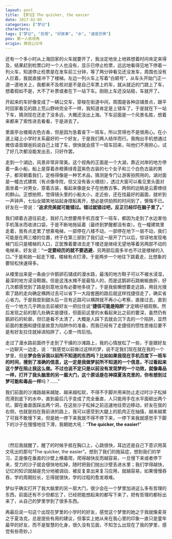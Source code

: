 ```yaml
---
layout: post
title: 【梦记】The quicker, the easier
date: 2017-02-05
categories: ["梦记"]
characters: 
tags: ["梦记", "哲理", "好故事", "水", "速度恐惧"]
pov: 第一人称视角
origin: 微信公众号
---
```


还有一个多小时从上海回家的火车就要开了，我淡定地坐上地铁想着时间肯定来得及，结果赶到检票口时一个人也没有，显示已停止检票，远远地看得见地下停着一列火车，知道停止检票是在发车前三分钟，等了两分钟看见还没发车，周围也没有人拦着，我就直接冲下了楼梯。左边一列火车上写着“白颖号”，从车头开始门正一道一道地关上，我都来不及核对是不是自己车票上的车，就从就近的门跳上了车，想着假如不是，大不了补票或者在下一站下车。刚刚上车还没站稳，车就开了。

开起来的车好像变成了一辆公交车，穿梭在街道中间，周围是各种店铺景点，跟平时回家看见的路上荒山野岭完全不一样，我知道肯定是上错车了，于是就在下一站下车，猜测现在还走了没多远，大概还没出上海。下车迎面是一个风景名胜，想着来都来了索性进去看看，于是进去了。

里面亭台楼阁古色古香，但是因为急着查下一班车，所以赏得也不是很用心。在小道上碰上小学时关系最好的一个好友，于是我们两人结伴而行。我掏出手机想通过微信语音跟爸妈说自己上错了车，很快就会搭下一班车回来，叫他们不用担心，试了好几次都没能发出去，只好作罢。

走到一个湖边，风景非常非常美。这个视角的正面是一个大湖，靠近对岸的地方停着一条小船，船上是穿着赤橙黄绿青蓝紫色古装的七个女子和三个白色古装的男子，都背朝着我们，定格得像是一种艺术品，猜测是专门让游客拍照用的。湖对面是一幢古式建筑（有点像寺院，但又没有香火缠绕），透过大窗可以看见里头面对面坐着一对男女，穿着古装，看起来像是女子在他教古筝。两侧的远眺是云雾缭绕的群山。正想拍照，觉得镜头里的小船太小，走近些，还在找最好的画面，就听到一声钟声，七仙女嬉笑地站起身撑船离开，想必是供拍照的时间到了，懊悔不已。好友在一旁说：“**追求完美就可能错过。错过就错过吧，反正已经印在脑子里了。**”

我们顺着古道往前走，我好几次想要用手机百度下一班车，都因为走到了水边害怕手机落水而收进口袋，于是不断地拖延着（最终到梦醒都没有查）。在一幢建筑里走着，我有点走累了想乘电梯，一部停在八楼不动，一部停在地下一层不动，我们可能是在两三楼的位置，终于在第三部到了我们这一层开了门以后，惊讶地发现电梯门后只是楼梯的入口，正犹豫着要进去走下楼还是继续无望地等着另两部不动的电梯来，好友说：“**一定要经历的就不要逃避**，另两部后面多半也不过是楼梯的入口。”于是和她一起走下楼，楼梯有点打滑，于是两步一个地往下跳着走，比想象的要轻松快速得多。

从楼里出来是一条由少许鹅卵石铺成的漫水路，最浅的地方鞋子可以不被水浸湿，最深的地方浸没鞋跟。但是这浅水摊不是最恼人的，而是这鹅卵石路蜿蜒曲折，好几次都感觉到了路是刻意地没有必要地多绕了，于是我偷懒想要走近路，用目光搜索了路的走向确定横跨过去可以省下一大段套圈的路后就这样找捷径走了，确实省心省力。于是我尝到甜头后一旦有近路可以横跨就不再小心考察，直接过去，直到在一个地方几乎跨出去前被好友一把拉住说“**捷径可能是陷阱**”才定睛仔细观察。然后发现之前的那几处确实是捷径，但面前这里的水看起来比之前的要深，虽然仍有鹅卵石的轮廓，但已是看不太清了，大概是人踩下去就会沉下去的一个陷阱，显然前面的套圈和捷径是故意为陷阱作的准备，而我已经有了走捷径的惯性思维后要不是有好友拉住就掉进陷阱了，心里一阵后怕。

走过了漫水路前面终于走到了干燥的沙滩路上，我的心情放松了一些，于是跟好友一边聊天一边走，说：“我感觉以前做过这样的梦，说不定我们现在就在我的一个梦里，但是**梦会告诉我以前所不知道的东西吗？**比如如果我现在手机百度下一班车的时间，搜到了准确的信息，这一定是我做梦前所不知道的一个信息，**不过看起来这个梦在阻止我这么做**。不过也说不定只是以前没有发现梦的一个功效，就像毒品一样，打开了我头脑里的另一扇大门，这个原话是在神探夏洛克里的，你有想到过**梦可能和毒品一样**吗？……”

我们前面的沙滩路越来越陡、越来越松软，不得不手脚并用来防止走过时沙子松掉而滑到底下的水中，直到最后几乎变成了完全垂直，人只能用手在水平面砸出两个坑，脚在垂直面踩出两个洞，在这些沙子松掉之前迅速地往旁边移动，好友在我的右侧，也就是挡在我前进的路上，我可以感受到大腿上的肌肉正在抽搐，越来越累了可我不敢慢下来，但是她一停下来我就不得不停下来，一停下来我就感觉手下脚下的沙子在慢慢地往下滑，我朝她大吼：“**The quicker, the easier!**”

 <br>

（然后我就醒了，醒了的时候手抵在胸口上，心跳很快，耳边还是自己下意识用英文吼出的那句“The quicker, the easier”。想到了我们的拖延症，想到我们的学习，正是像在垂直的沙壁上横着爬，爬得越快反而越容易，一旦慢下来或者停下来，受力的沙子就会很快地松掉，随时把我们抛出沙壁丢进水里；我们学得越快，记忆的知识就越是充分地被调动、被反复拿出来复习应用，就越容易，如果慢慢吞吞，学的周期拉长，忘得就很快，学的过程的愈发艰难。

梦似乎确实打开了我大脑里的另一扇大门，很少会在一个梦里加进这么多有哲理的东西，前面还有不少但都忘了，已经把能想起来的都写下来了，把有哲理的都标出来了，从自己的梦里学到了很多东西。

再最后说一句这个出现在梦里的小学时的好友，感觉这个梦里的她之于我就像麦哥之于夏洛克，总是提些有用的建议，但事实上她从来在我心里的印象一直只是童年最早的好友，而不是智慧的化身，很久没有见面，不知怎么出现在了我的梦里，感觉有些奇妙。）